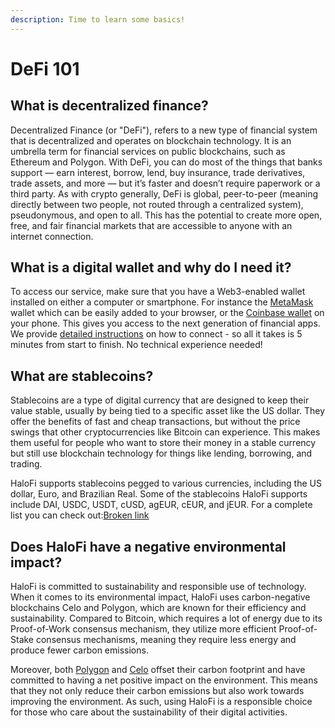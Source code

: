 ```yaml
---
description: Time to learn some basics!
---
```


# DeFi 101

## **What is decentralized finance?**

Decentralized Finance (or "DeFi"), refers to a new type of financial system that is decentralized and operates on blockchain technology. It is an umbrella term for financial services on public blockchains, such as Ethereum and Polygon. With DeFi, you can do most of the things that banks support — earn interest, borrow, lend, buy insurance, trade derivatives, trade assets, and more — but it’s faster and doesn’t require paperwork or a third party. As with crypto generally, DeFi is global, peer-to-peer (meaning directly between two people, not routed through a centralized system), pseudonymous, and open to all. This has the potential to create more open, free, and fair financial markets that are accessible to anyone with an internet connection.

## **What is a digital wallet and why do I need it?**

To access our service, make sure that you have a Web3-enabled wallet installed on either a computer or smartphone. For instance the [MetaMask](https://metamask.io/) wallet which can be easily added to your browser, or the [Coinbase wallet](https://www.coinbase.com/wallet) on your phone. This gives you access to the next generation of financial apps. We provide [detailed instructions](connect-on-celo/) on how to connect - so all it takes is 5 minutes from start to finish. No technical experience needed!

## **What are stablecoins?**

Stablecoins are a type of digital currency that are designed to keep their value stable, usually by being tied to a specific asset like the US dollar. They offer the benefits of fast and cheap transactions, but without the price swings that other cryptocurrencies like Bitcoin can experience. This makes them useful for people who want to store their money in a stable currency but still use blockchain technology for things like lending, borrowing, and trading.

HaloFi supports stablecoins pegged to various currencies, including the US dollar, Euro, and Brazilian Real. Some of the stablecoins HaloFi supports include DAI, USDC, USDT, cUSD, agEUR, cEUR, and jEUR. For a complete list you can check out:[Broken link](broken-reference "mention")

## Does HaloFi have a negative environmental impact?

HaloFi is committed to sustainability and responsible use of technology. When it comes to its environmental impact, HaloFi uses carbon-negative blockchains Celo and Polygon, which are known for their efficiency and sustainability. Compared to Bitcoin, which requires a lot of energy due to its Proof-of-Work consensus mechanism, they utilize more efficient Proof-of-Stake consensus mechanisms, meaning they require less energy and produce fewer carbon emissions.

Moreover, both [Polygon](https://polygon.technology/sustainability) and [Celo](https://medium.com/celoorg/a-carbon-negative-blockchain-its-here-and-it-s-celo-60228de36490) offset their carbon footprint and have committed to having a net positive impact on the environment. This means that they not only reduce their carbon emissions but also work towards improving the environment. As such, using HaloFi is a responsible choice for those who care about the sustainability of their digital activities.
